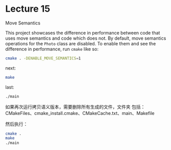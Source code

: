 # Lecture 15

Move Semantics

This project showcases the difference in performance between code that uses move semantics and code which does not. By default, move semantics operations for the `Photo` class are disabled. To enable them and see the difference in performance, run `cmake` like so:

```sh
cmake . -DENABLE_MOVE_SEMANTICS=1
```
next:
```sh
make
```
last:
```sh
./main
```


如果再次运行拷贝语义版本，需要删除所有生成的文件，文件夹
包括：CMakeFiles、cmake_install.cmake、CMakeCache.txt、main、Makefile

然后执行：

```sh
cmake .
make
./main
```

